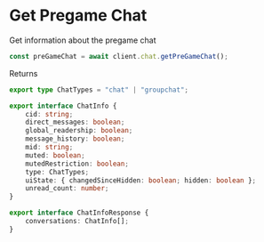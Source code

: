 # Get Pregame Chat

Get information about the pregame chat

```js
const preGameChat = await client.chat.getPreGameChat();
```

Returns

```ts
export type ChatTypes = "chat" | "groupchat";

export interface ChatInfo {
    cid: string;
    direct_messages: boolean;
    global_readership: boolean;
    message_history: boolean;
    mid: string;
    muted: boolean;
    mutedRestriction: boolean;
    type: ChatTypes;
    uiState: { changedSinceHidden: boolean; hidden: boolean };
    unread_count: number;
}

export interface ChatInfoResponse {
    conversations: ChatInfo[];
}
```

